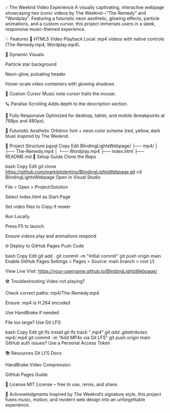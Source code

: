 🎶 The Weeknd Video Experience
A visually captivating, interactive webpage showcasing two iconic videos by The Weeknd—"The Remedy" and "Wordplay". Featuring a futuristic neon aesthetic, glowing effects, particle animations, and a custom cursor, this project immerses users in a sleek, responsive music-themed experience.

✨ Features
🎥 HTML5 Video Playback
Local .mp4 videos with native controls (The-Remedy.mp4, Wordplay.mp4).

🌌 Dynamic Visuals

Particle star background

Neon-glow, pulsating header

Hover-scale video containers with glowing shadows

🎵 Custom Cursor
Music note cursor trails the mouse.

🪐 Parallax Scrolling
Adds depth to the description section.

📱 Fully Responsive
Optimized for desktop, tablet, and mobile (breakpoints at 768px and 480px).

🔮 Futuristic Aesthetic
Orbitron font + neon color scheme (red, yellow, dark blue) inspired by The Weeknd.

📁 Project Structure
pgsql
Copy
Edit
BlindingLightsWebpage/
├── mp4/
│   ├── The-Remedy.mp4
│   └── Wordplay.mp4
├── index.html
├── README.md
🚀 Setup Guide
Clone the Repo

bash
Copy
Edit
git clone https://github.com/markjptolentino/BlindingLightsWebpage.git
cd BlindingLightsWebpage
Open in Visual Studio

File > Open > Project/Solution

Select index.html as Start Page

Set video files to Copy if newer

Run Locally

Press F5 to launch

Ensure videos play and animations respond

🌐 Deploy to GitHub Pages
Push Code

bash
Copy
Edit
git add .
git commit -m "Initial commit"
git push origin main
Enable GitHub Pages
Settings > Pages > Source: main branch > root (/)

View Live
Visit: https://your-username.github.io/BlindingLightsWebpage/

🛠️ Troubleshooting
Video not playing?

Check correct paths: mp4/The-Remedy.mp4

Ensure .mp4 is H.264 encoded

Use HandBrake if needed

File too large?
Use Git LFS:

bash
Copy
Edit
git lfs install
git lfs track "*.mp4"
git add .gitattributes mp4/*.mp4
git commit -m "Add MP4s via Git LFS"
git push origin main
GitHub auth issues?
Use a Personal Access Token

📚 Resources
Git LFS Docs

HandBrake Video Compression

GitHub Pages Guide

📄 License
MIT License – free to use, remix, and share.

🙏 Acknowledgments
Inspired by The Weeknd’s signature style, this project fuses music, motion, and modern web design into an unforgettable experience.

